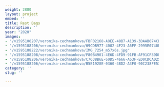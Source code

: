 ```yaml
---
weight: 2800
layout: project
embed: ''
title: Rest Bags
description: ''
year: "2020"
images:
- "/v1595108207/veronika-cechmankova/FBF02168-A8EE-48B7-A139-3DAAB874CE1F_g4fkuf.jpg"
- "/v1595108206/veronika-cechmankova/69CDB977-4002-4F23-A6FF-2995E0740E14_ecvonn.jpg"
- "/v1595108222/veronika-cechmankova/IMG_7254_m57x6s.jpg"
- "/v1595108208/veronika-cechmankova/F80B4901-4E6D-4FD9-91FB-AF91CF39DF61_n8temo.jpg"
- "/v1595108206/veronika-cechmankova/C7638B6E-60D5-4666-A63F-ED0CDCA02546_mfhfnw.jpg"
- "/v1595108206/veronika-cechmankova/B5E1928E-0360-48D2-A3F0-90C238FE53F9_olwszr.jpg"
category: ''
slug: ''

---
```

